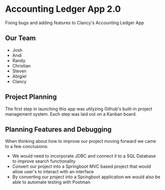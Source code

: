 # Accounting Ledger App 2.0
Fixing bugs and adding features to Clancy's Accounting Ledger App

## Our Team
- Josh
- Andi
- Randy
- Christian
- Steven
- Abigiel
- Clancy

## Project Planning

The first step in launching this app was utilyzing Github's built-in project management system.
Each step was laid out on a Kanban board.

## Planning Features and Debugging

When thinking about how to improve our project moving forward we came to a few conclusions:

- We would need to incorporate JDBC and connect it to a SQL Database to improve search functionality
- Convert our project into a Springboot MVC based project that would allow user's to interact with an interface
- By converting our project into a Springboot application we would also be able to automate testing with Postman
